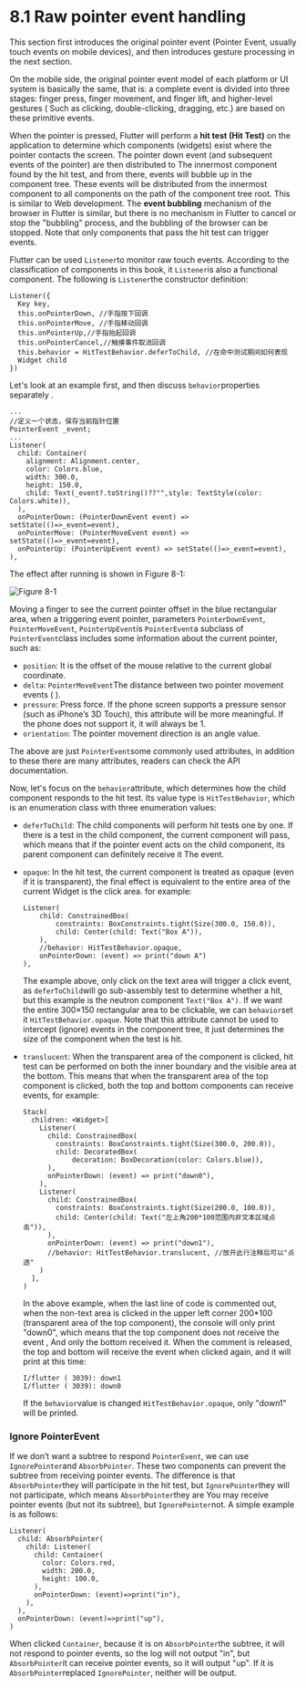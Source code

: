 # 8.1 Raw pointer event handling

This section first introduces the original pointer event (Pointer Event, usually touch events on mobile devices), and then introduces gesture processing in the next section.

On the mobile side, the original pointer event model of each platform or UI system is basically the same, that is: a complete event is divided into three stages: finger press, finger movement, and finger lift, and higher-level gestures ( Such as clicking, double-clicking, dragging, etc.) are based on these primitive events.

When the pointer is pressed, Flutter will perform a **hit test (Hit Test)** on the application to determine which components (widgets) exist where the pointer contacts the screen. The pointer down event (and subsequent events of the pointer) are then distributed to The innermost component found by the hit test, and from there, events will bubble up in the component tree. These events will be distributed from the innermost component to all components on the path of the component tree root. This is similar to Web development. The **event bubbling** mechanism of the browser in Flutter is similar, but there is no mechanism in Flutter to cancel or stop the "bubbling" process, and the bubbling of the browser can be stopped. Note that only components that pass the hit test can trigger events.

Flutter can be used `Listener`to monitor raw touch events. According to the classification of components in this book, it `Listener`is also a functional component. The following is `Listener`the constructor definition:

```
Listener({
  Key key,
  this.onPointerDown, //手指按下回调
  this.onPointerMove, //手指移动回调
  this.onPointerUp,//手指抬起回调
  this.onPointerCancel,//触摸事件取消回调
  this.behavior = HitTestBehavior.deferToChild, //在命中测试期间如何表现
  Widget child
})

```

Let's look at an example first, and then discuss `behavior`properties separately .

```
...
//定义一个状态，保存当前指针位置
PointerEvent _event;
...
Listener(
  child: Container(
    alignment: Alignment.center,
    color: Colors.blue,
    width: 300.0,
    height: 150.0,
    child: Text(_event?.toString()??"",style: TextStyle(color: Colors.white)),
  ),
  onPointerDown: (PointerDownEvent event) => setState(()=>_event=event),
  onPointerMove: (PointerMoveEvent event) => setState(()=>_event=event),
  onPointerUp: (PointerUpEvent event) => setState(()=>_event=event),
),

```

The effect after running is shown in Figure 8-1:

![Figure 8-1](https://pcdn.flutterchina.club/imgs/8-1.png)

Moving a finger to see the current pointer offset in the blue rectangular area, when a triggering event pointer, parameters `PointerDownEvent`, `PointerMoveEvent`, `PointerUpEvent`is `PointerEvent`a subclass of `PointerEvent`class includes some information about the current pointer, such as:

-   `position`: It is the offset of the mouse relative to the current global coordinate.
-   `delta`: `PointerMoveEvent`The distance between two pointer movement events ( ).
-   `pressure`: Press force. If the phone screen supports a pressure sensor (such as iPhone’s 3D Touch), this attribute will be more meaningful. If the phone does not support it, it will always be 1.
-   `orientation`: The pointer movement direction is an angle value.

The above are just `PointerEvent`some commonly used attributes, in addition to these there are many attributes, readers can check the API documentation.

Now, let's focus on the `behavior`attribute, which determines how the child component responds to the hit test. Its value type is `HitTestBehavior`, which is an enumeration class with three enumeration values:

-   `deferToChild`: The child components will perform hit tests one by one. If there is a test in the child component, the current component will pass, which means that if the pointer event acts on the child component, its parent component can definitely receive it The event.
    
-   `opaque`: In the hit test, the current component is treated as opaque (even if it is transparent), the final effect is equivalent to the entire area of ​​the current Widget is the click area. for example:
    
    ```
    Listener(
        child: ConstrainedBox(
            constraints: BoxConstraints.tight(Size(300.0, 150.0)),
            child: Center(child: Text("Box A")),
        ),
        //behavior: HitTestBehavior.opaque,
        onPointerDown: (event) => print("down A")
    ),
    
    ```
    
    The example above, only click on the text area will trigger a click event, as `deferToChild`will go sub-assembly test to determine whether a hit, but this example is the neutron component `Text("Box A")`. If we want the entire 300×150 rectangular area to be clickable, we can `behavior`set it `HitTestBehavior.opaque`. Note that this attribute cannot be used to intercept (ignore) events in the component tree, it just determines the size of the component when the test is hit.
    
-   `translucent`: When the transparent area of ​​the component is clicked, hit test can be performed on both the inner boundary and the visible area at the bottom. This means that when the transparent area of ​​the top component is clicked, both the top and bottom components can receive events, for example:
    
    ```
    Stack(
      children: <Widget>[
        Listener(
          child: ConstrainedBox(
            constraints: BoxConstraints.tight(Size(300.0, 200.0)),
            child: DecoratedBox(
                decoration: BoxDecoration(color: Colors.blue)),
          ),
          onPointerDown: (event) => print("down0"),
        ),
        Listener(
          child: ConstrainedBox(
            constraints: BoxConstraints.tight(Size(200.0, 100.0)),
            child: Center(child: Text("左上角200*100范围内非文本区域点击")),
          ),
          onPointerDown: (event) => print("down1"),
          //behavior: HitTestBehavior.translucent, //放开此行注释后可以"点透"
        )
      ],
    )
    
    ```
    
    In the above example, when the last line of code is commented out, when the non-text area is clicked in the upper left corner 200*100 (transparent area of ​​the top component), the console will only print "down0", which means that the top component does not receive the event , And only the bottom received it. When the comment is released, the top and bottom will receive the event when clicked again, and it will print at this time:
    
    ```
    I/flutter ( 3039): down1
    I/flutter ( 3039): down0
    
    ```
    
    If the `behavior`value is changed `HitTestBehavior.opaque`, only "down1" will be printed.
    

### Ignore PointerEvent

If we don’t want a subtree to respond `PointerEvent`, we can use `IgnorePointer`and `AbsorbPointer`. These two components can prevent the subtree from receiving pointer events. The difference is that `AbsorbPointer`they will participate in the hit test, but `IgnorePointer`they will not participate, which means `AbsorbPointer`they are You may receive pointer events (but not its subtree), but `IgnorePointer`not. A simple example is as follows:

```
Listener(
  child: AbsorbPointer(
    child: Listener(
      child: Container(
        color: Colors.red,
        width: 200.0,
        height: 100.0,
      ),
      onPointerDown: (event)=>print("in"),
    ),
  ),
  onPointerDown: (event)=>print("up"),
)

```

When clicked `Container`, because it is on `AbsorbPointer`the subtree, it will not respond to pointer events, so the log will not output "in", but `AbsorbPointer`it can receive pointer events, so it will output "up". If it is `AbsorbPointer`replaced `IgnorePointer`, neither will be output.